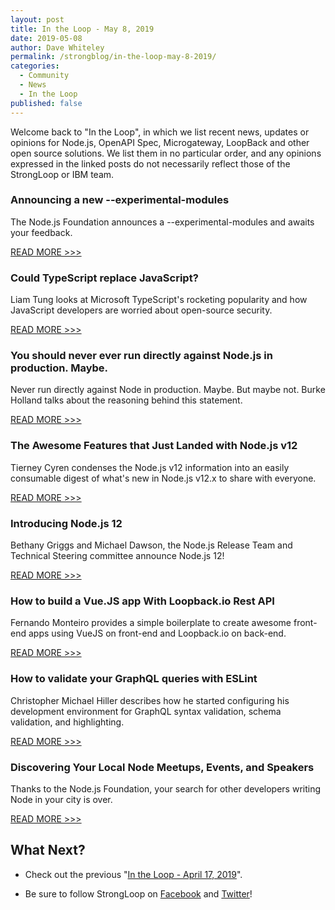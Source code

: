 ```yaml
---
layout: post
title: In the Loop - May 8, 2019
date: 2019-05-08
author: Dave Whiteley
permalink: /strongblog/in-the-loop-may-8-2019/
categories:
  - Community
  - News
  - In the Loop
published: false
---
```


Welcome back to "In the Loop", in which we list recent news, updates or opinions for Node.js, OpenAPI Spec, Microgateway, LoopBack and other open source solutions. We list them in no particular order, and any opinions expressed in the linked posts do not necessarily reflect those of the StrongLoop or IBM team.
<!--more-->

### Announcing a new --experimental-modules

The Node.js Foundation announces a --experimental-modules and awaits your feedback. 

[READ MORE >>>](https://medium.com/@nodejs/announcing-a-new-experimental-modules-1be8d2d6c2ff)

### Could TypeScript replace JavaScript?

Liam Tung looks at  Microsoft TypeScript's rocketing popularity and how JavaScript developers are worried about open-source security.

[READ MORE >>>](https://www.zdnet.com/article/could-typescript-replace-javascript-use-of-programming-language-spin-off-soars-me-thats-go/)

### You should never ever run directly against Node.js in production. Maybe.

Never run directly against Node in production. Maybe. But maybe not. Burke Holland talks about the reasoning behind this statement. 

[READ MORE >>>](https://medium.freecodecamp.org/you-should-never-ever-run-directly-against-node-js-in-production-maybe-7fdfaed51ec6)

### The Awesome Features that Just Landed with Node.js v12 

Tierney Cyren condenses the Node.js v12 information into an easily consumable digest of what's new in Node.js v12.x to share with everyone.

[READ MORE >>>](https://dev.to/bnb/the-awesome-features-that-just-landed-with-node-js-v12-178d)

### Introducing Node.js 12

Bethany Griggs and Michael Dawson, the Node.js Release Team and Technical Steering committee announce Node.js 12!

[READ MORE >>>](https://medium.com/@nodejs/introducing-node-js-12-76c41a1b3f3f)

### How to build a Vue.JS app With Loopback.io Rest API

Fernando Monteiro provides a simple boilerplate to create awesome front-end apps using VueJS on front-end and Loopback.io on back-end.

[READ MORE >>>](https://medium.com/@newaeonweb/how-to-build-a-vue-js-app-with-loopback-io-rest-api-d6ec7885584a)

### How to validate your GraphQL queries with ESLint

Christopher Michael Hiller describes how he started configuring his development environment for GraphQL syntax validation, schema validation, and highlighting.   

[READ MORE >>>](https://developer.ibm.com/blogs/how-to-validate-your-graphql-queries-with-eslint/)

### Discovering Your Local Node Meetups, Events, and Speakers

Thanks to the Node.js Foundation, your search for other developers writing Node in your city is over.

[READ MORE >>>](https://medium.com/@nodejs/discovering-your-local-node-meetups-events-and-speakers-60cf0d04a878)

## What Next?

* Check out the previous "[In the Loop - April 17, 2019](https://strongloop.com/strongblog/in-the-loop-april-17-2019/)".

* Be sure to follow StrongLoop on [Facebook](https://www.facebook.com/strongloop/) and [Twitter](https://twitter.com/StrongLoop)!
